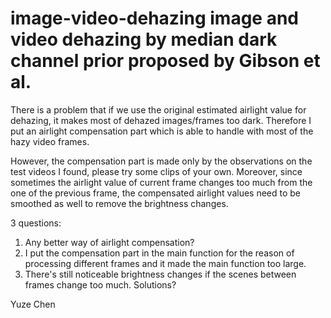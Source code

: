 image-video-dehazing
image and video dehazing by median dark channel prior proposed by Gibson et al.
====================

There is a problem that if we use the original estimated airlight value for dehazing, it makes most of dehazed images/frames
too dark. Therefore I put an airlight compensation part which is able to handle with most of the hazy video frames.

However, the compensation part is made only by the observations on the test videos I found, please try some clips of your
own. Moreover, since sometimes the airlight value of current frame changes too much from the one of the previous frame,
the compensated airlight values need to be smoothed as well to remove the brightness changes.

3 questions:
1. Any better way of airlight compensation?
2. I put the compensation part in the main function for the reason of processing different frames and it made the main function too large.
3. There's still noticeable brightness changes if the scenes between frames change too much. Solutions?


Yuze Chen
